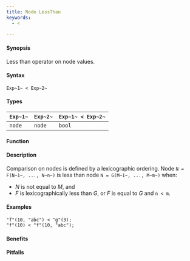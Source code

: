 ```yaml
---
title: Node LessThan
keywords:
  - <

---
```


#### Synopsis

Less than operator on node values.

#### Syntax

`Exp~1~ < Exp~2~`

#### Types


| `Exp~1~` |  `Exp~2~` | `Exp~1~ < Exp~2~`  |
| --- | --- | --- |
| `node`    |  `node`    | `bool`               |


#### Function

#### Description

Comparison on nodes is defined by a lexicographic ordering. Node `N = F(N~1~, ..., N~n~)` is less than node 
`N = G(M~1~, ..., M~m~)` when:
*  _N_ is not equal to _M_, and
*  _F_ is lexicographically less than _G_, or _F_ is equal to _G_ and `n < m`.

#### Examples

```rascal-shell
"f"(10, "abc") < "g"(3);
"f"(10) < "f"(10, "abc");
```

#### Benefits

#### Pitfalls

